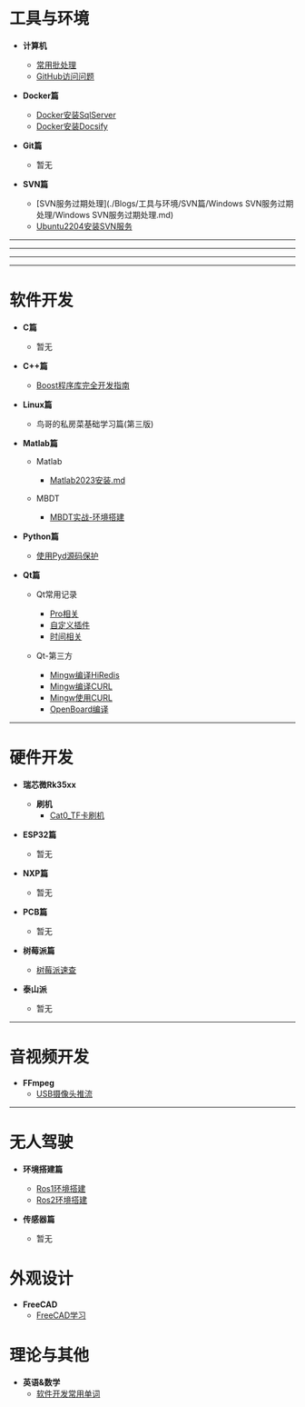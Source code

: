 # 工具与环境

- **计算机**
    - [常用批处理](./Blogs/工具与环境/计算机篇/常用批处理.md)
    - [GitHub访问问题](./Blogs/工具与环境/计算机篇/GitHub访问问题.md)
    


- **Docker篇**
    - [Docker安装SqlServer](/Blogs/工具与环境/Docker篇/SqlServer_安装/Docker安装SqlServer.md)
    - [Docker安装Docsify](/Blogs/工具与环境/Docker篇/Docker安装Docsify.md)
- **Git篇**
    - 暂无
- **SVN篇**
    - [SVN服务过期处理](./Blogs/工具与环境/SVN篇/Windows SVN服务过期处理/Windows SVN服务过期处理.md)
    - [Ubuntu2204安装SVN服务](./Blogs/工具与环境/SVN篇/Ubuntu2204安装SVN服务.md)

---

---

---

---



# 软件开发

- **C篇**
    - 暂无
- **C++篇**
    - [Boost程序库完全开发指南](/Blogs/软件开发/C++篇/C++Boost/Readme.md)
- **Linux篇**
    - 鸟哥的私房菜基础学习篇(第三版)
- **Matlab篇**
    - Matlab
        - [Matlab2023安装.md](/Blogs/软件开发/Matlab篇/环境及安装/Matlab2023安装.md)
    
    - MBDT
        - [MBDT实战-环境搭建](/Blogs/软件开发/Matlab篇/MBDT实战/MBDT实战-环境搭建.md)
    
- **Python篇**
    - [使用Pyd源码保护](/Blogs/软件开发/Python篇/发布相关/使用Pyd源码保护.md)
- **Qt篇**
    - Qt常用记录
        - [Pro相关](/Blogs/软件开发/Qt篇/Qt常用记录/Pro相关.md)
        - [自定义插件](/Blogs/软件开发/Qt篇/Qt常用记录/自定义插件.md)
        - [时间相关](/Blogs/软件开发/Qt篇/Qt常用记录/时间相关.md)

    - Qt-第三方
        - [Mingw编译HiRedis](/Blogs/软件开发/Qt篇/Qt-HiRedis/Mingw编译HiRedis.md)
        - [Mingw编译CURL](/Blogs/软件开发/Qt篇/Qt-CURL/Mingw编译CURL.md)
        - [Mingw使用CURL](/Blogs/软件开发/Qt篇/Qt-CURL/Mingw使用CURL.md)
        - [OpenBoard编译](/Blogs/软件开发/Qt篇/开源软件/OpenBoard编译.md)


---

# 硬件开发

- **瑞芯微Rk35xx**
    - **刷机**
        - [Cat0_TF卡刷机](/Blogs/硬件开发/瑞芯微Rk35xx/Cat0_TF卡刷机.md)

- **ESP32篇**
    - 暂无
- **NXP篇**
    - 暂无
- **PCB篇**
    - 暂无
- **树莓派篇**
    - [树莓派速查](/Blogs/硬件开发/树莓派篇/树莓派速查.md)

- **泰山派**
    - 暂无


---

# 音视频开发

- **FFmpeg**
    - [USB摄像头推流](\Blogs\Docsify_Blogs\Blogs\音视频开发\USB摄像头推流.md)

---

# 无人驾驶

- **环境搭建篇**
   - [Ros1环境搭建](/Blogs/无人驾驶/环境搭建篇/Ros1/Ros1环境搭建.md)
   - [Ros2环境搭建](/Blogs/无人驾驶/环境搭建篇/Ros2/Ros2环境搭建.md)
   
- **传感器篇**
   - 暂无

# 外观设计

- **FreeCAD**
    - [FreeCAD学习](./Blogs/外观设计/FreeCAD篇/练习/Study.md)

# 理论与其他

- **英语&数学**
    - [软件开发常用单词](/Blogs/理论与其他/软件开发常用单词.md)
